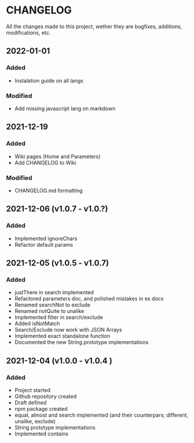 # CHANGELOG #
All the changes made to this project, wether they are bugfixes, additions, modifications, etc.

## 2022-01-01
### Added
- Instalation guide on all langs

### Modified
- Add missing javascript lang on markdown

## 2021-12-19
### Added
- Wiki pages (Home and Parameters)
- Add CHANGELOG to Wiki

### Modified
- CHANGELOG.md formatting

## 2021-12-06 (v1.0.7 - v1.0.?)
### Added
- Implemented ignoreChars
- Refactor default params

## 2021-12-05 (v1.0.5 - v1.0.7)
### Added
- justThere in search implemented
- Refactored parameters doc, and polished mistakes in es docs
- Renamed searchNot to exclude
- Renamed notQuite to unalike
- Implemented filter in search/exclude
- Added isNotMatch
- Search/Exclude now work with JSON Arrays
- Implemented exact standalone function
- Documented the new String.prototype implementations

## 2021-12-04 (v1.0.0 - v1.0.4 )
### Added
- Project started
- Github repository created
- Draft defined
- npm package created
- equal, almost and search implemented (and their counterpars; different, unalike, exclude)
- String prototype implementations
- Implemented contains
